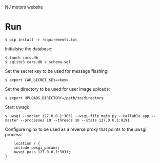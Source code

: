 NJ motors website

# Run

    $ pip install -r requirements.txt

Initialsise the database:

    $ touch cars.db
    $ sqlite3 cars.db < schema.sql

Set the secret key to be used for message flashing:

    $ export CAR_SECRET_KEY=<key>

Set the directory to be used for user image uploads:

    $ export UPLOADS_DIRECTORY=/path/to/directory

Start uwsgi:
    
    $ uwsgi --socket 127.0.0.1:3031 --wsgi-file main.py --callable app --master --processes 10 --threads 10 --stats 127.0.0.1:9191

Configure nginx to be used as a reverse proxy that points to the uwsgi process:

    	location / {
	    include uwsgi_params;
	    uwsgi_pass 127.0.0.1:3031;
	}






